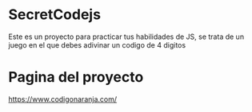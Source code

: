 # SecretCodejs
Este es un proyecto para practicar tus habilidades de JS, se trata de un juego en el que debes adivinar un codigo de 4 digitos

# Pagina del proyecto
https://www.codigonaranja.com/
